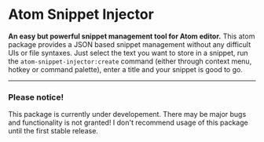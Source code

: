 # Atom Snippet Injector
**An easy but powerful snippet management tool for Atom editor.**
This atom package provides a JSON based snippet management without any difficult UIs or file syntaxes.
Just select the text you want to store in a snippet, run the `atom-snippet-injector:create` command (either through context menu, hotkey or command palette), enter a title and your snippet is good to go.

---

### Please notice!
This package is currently under developement. There may be major bugs and functionality is not granted! I don't recommend usage of this package until the first stable release.